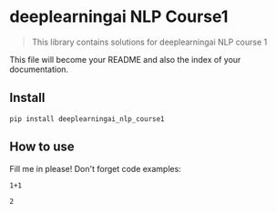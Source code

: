 # deeplearningai NLP Course1
> This library contains solutions for deeplearningai NLP course 1


This file will become your README and also the index of your documentation.

## Install

`pip install deeplearningai_nlp_course1`

## How to use

Fill me in please! Don't forget code examples:

```
1+1
```




    2


